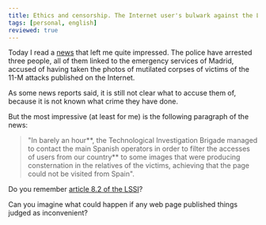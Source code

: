 ```yaml
---
title: Ethics and censorship. The Internet user's bulwark against the LSSI
tags: [personal, english]
reviewed: true
---
```

Today I read a [news](http://www.elmundo.es/elmundo/2004/10/30/espana/1099138563.html) that left me quite impressed. The police have arrested three people, all of them linked to the emergency services of Madrid, accused of having taken the photos of mutilated corpses of victims of the 11-M attacks published on the Internet.

As some news reports said, it is still not clear what to accuse them of, because it is not known what crime they have done.  
  
But the most impressive (at least for me) is the following paragraph of the news:  

> "In barely an hour**, the Technological Investigation Brigade managed to contact the main Spanish operators in order to filter the accesses of users from our country** to some images that were producing consternation in the relatives of the victims, achieving that the page could not be visited from Spain".

Do you remember [article 8.2 of the LSSI](http://www.lssice.com/legislacion/lssice.html)?  
  
Can you imagine what could happen if any web page published things judged as inconvenient?
